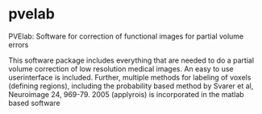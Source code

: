 pvelab
======

PVElab: Software for correction of functional images for partial volume errors

This software package includes everything that are needed to do a partial volume correction of low resolution medical images. An easy to use userinterface is included. Further, multiple methods for labeling of voxels (defining regions), including the probability based method by Svarer et al, Neuroimage 24, 969-79. 2005 (applyrois) is incorporated in the matlab based software
